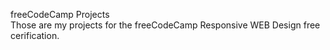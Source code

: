 freeCodeCamp Projects<br>
Those are my projects for the freeCodeCamp Responsive WEB Design free cerification. 